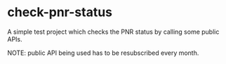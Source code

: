 # check-pnr-status
A simple test project which checks the PNR status by calling some public APIs.

NOTE: public API being used has to be resubscribed every month.
